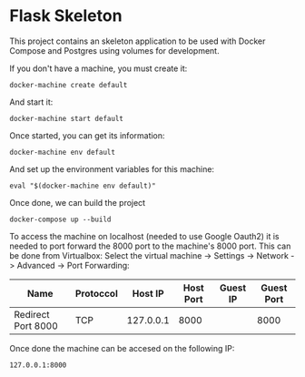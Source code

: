 
# Flask Skeleton

This project contains an skeleton application to be used with Docker Compose and Postgres using volumes for development. 

If you don't have a machine, you must create it:

```
docker-machine create default
```

And start it:

```
docker-machine start default
```

Once started, you can get its information:

```
docker-machine env default
```

And set up the environment variables for this machine:

```
eval "$(docker-machine env default)"
```

Once done, we can build the project

```
docker-compose up --build
```

To access the machine on localhost (needed to use Google Oauth2) it is needed to port forward the 8000 port to the machine's 8000 port.
This can be done from Virtualbox: Select the virtual machine -> Settings -> Network -> Advanced -> Port Forwarding:

| Name | Protoccol | Host IP | Host Port| Guest IP | Guest Port |
| ---- | --- | --- | --- | --- |--- |
| Redirect Port 8000 | TCP | 127.0.0.1 | 8000 | | 8000 |


Once done the machine can be accesed on the following IP:


```
127.0.0.1:8000
```

